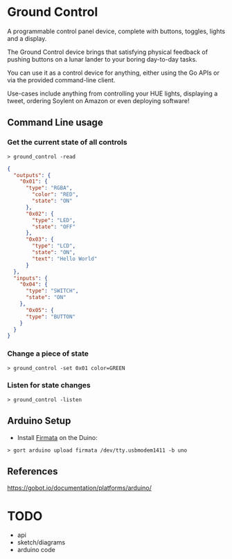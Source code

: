 # Ground Control

A programmable control panel device, complete with buttons, toggles, lights and a display.

The Ground Control device brings that satisfying physical feedback of pushing buttons on a lunar lander to your boring day-to-day tasks.

You can use it as a control device for anything, either using the Go APIs or via the provided command-line client. 

Use-cases include anything from controlling your HUE lights, displaying a tweet, ordering Soylent on Amazon or even deploying software!




## Command Line usage

### Get the current state of all controls
```
> ground_control -read
```
```json
{
  "outputs": {
    "0x01": {
      "type": "RGBA",
        "color": "RED",
        "state": "ON"
      },
      "0x02": {
        "type": "LED",
        "state": "OFF"
      },
      "0x03": {
        "type": "LCD",
        "state": "ON",
        "text": "Hello World"
      }
  },
  "inputs": {
    "0x04": {
      "type": "SWITCH",
      "state": "ON"
    },
      "0x05": {
      "type": "BUTTON"
    }
  }
}
```

### Change a piece of state
```
> ground_control -set 0x01 color=GREEN
```

### Listen for state changes
```
> ground_control -listen
```



## Arduino Setup

- Install [Firmata](http://gort.io/documentation/cli/arduino/) on the Duino:

```
> gort arduino upload firmata /dev/tty.usbmodem1411 -b uno
```


## References 
https://gobot.io/documentation/platforms/arduino/




# TODO

- api
- sketch/diagrams
- arduino code
